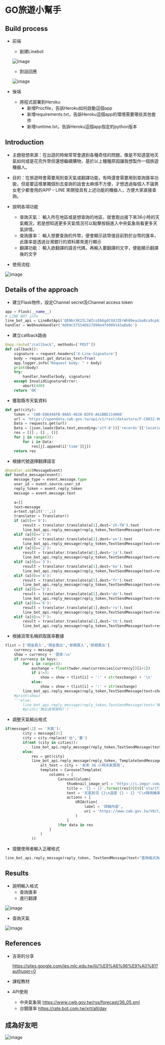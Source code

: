 # GO旅遊小幫手
## Build process
* 前端
  * 創建Linebot
  
   ![image](https://user-images.githubusercontent.com/51864985/122884482-ca5fb580-d370-11eb-8523-c6831ffa07f4.png)
  * 對話回應
  
   ![image](https://user-images.githubusercontent.com/51864985/122884933-34785a80-d371-11eb-8262-6acf68e4b998.png)

* 後端
  * 將程式部署到Heroku
    * 新增Procfile，告訴Heroku如何啟動這個app
    * 新增requirements.txt，告訴Heroku這個app的環境需要哪些其他套件
    * 新增runtime.txt，告訴Heroku這個app指定的python版本
## Introduction
* 主題發想來源：在出遊的時候常常會遇到各種奇怪的問題，像是不知道當地天氣如何或是花完外幣但還想繼續購物，基於以上種種原因讓我想製作一個旅遊機器人。

* 目的：在旅遊時會需要用到查天氣或翻譯功能，有時還會需要用到查詢匯率功能，但是要這樣單獨個別去查詢的話會太麻煩不方便，才想透過每個人不論男女老少都會用的APP – LINE 來開發具有上述功能的機器人，方便大家直接查詢。

* 說明各項功能
  * 查詢天氣：
    輸入所在地區或是想查詢的地區，就會跑出接下來36小時的天氣概況，若是想知道更多天氣情況可以點擊按鈕進入中央氣象局看更多天氣詳情。
  * 查詢匯率：
    輸入想要查詢的外幣，便會顯示該幣值目前對於台幣的匯率，此匯率是透過台灣銀行的資料庫來進行顯示
  * 翻譯功能：
    輸入欲翻譯的語言代碼，再輸入要翻譯的文字，便能顯示翻譯後的文字

* 使用流程:

 ![image](https://user-images.githubusercontent.com/51864985/122882701-0a259d80-d36f-11eb-8383-397ca6b36065.png)
## Details of the approach
* 建立Flask物件，設定Channel secret及Channel access token
```python
app = Flask(__name__)
# LINE BOT info
line_bot_api = LineBotApi('QENbrXK2ILlWZcsE66gdCG9JZErWh89eaiba8ca9cpbIg+Ief6A6XgOuXIQlB0Z0D6InAMaZeoUf2wp7O9CZFNtZP5CNUW6JxRqOtJLczNGI/za2aNxvPUgAwDDe99vIQPzP7A9ckaS95cSN6oaSKQdB04t89/1O/w1cDnyilFU=')
handler = WebhookHandler('8d69c575546b27890e4fd909143a8e8c')
```
* 建立callback路由
```python
@app.route("/callback", methods=['POST'])
def callback():
    signature = request.headers['X-Line-Signature']
    body = request.get_data(as_text=True)
    app.logger.info("Request body: " + body)
    print(body)
    try:
        handler.handle(body, signature)
    except InvalidSignatureError:
        abort(400)
    return 'OK
```
* 獲取縣市天氣資料
```python
def get(city):
    token = 'CWB-E86446FB-80A5-4626-B3FD-A61BBE114060'
    url = 'https://opendata.cwb.gov.tw/api/v1/rest/datastore/F-C0032-001?Authorization=' + token + '&format=JSON&locationName=' + str(city)
    Data = requests.get(url)
    Data = (json.loads(Data.text,encoding='utf-8'))['records']['location'][0]['weatherElement']
    res = [[] , [] , []]
    for j in range(3):
        for i in Data:
            res[j].append(i['time'][j])
    return res
```
* 根據代號選擇翻譯語言
```python
@handler.add(MessageEvent)
def handle_message(event):
    message_type = event.message.type
    user_id = event.source.user_id
    reply_token = event.reply_token
    message = event.message.text
    
    a=[]
    text=message
    a=text.split(':',1)
    translator = Translator()
    if (a[0]=='0'):
        result = translator.translate(a[1],dest='zh-TW').text
        line_bot_api.reply_message(reply_token,TextSendMessage(text=result))
    elif (a[0]=='1'):
        result = translator.translate(a[1],dest='en').text
        line_bot_api.reply_message(reply_token,TextSendMessage(text=result))
    elif (a[0]=='2'):
        result = translator.translate(a[1],dest='ja').text
        line_bot_api.reply_message(reply_token,TextSendMessage(text=result))
    elif (a[0]=='3'):
        result = translator.translate(a[1],dest='ko').text
        line_bot_api.reply_message(reply_token,TextSendMessage(text=result))
    elif (a[0]=='4'):
        result = translator.translate(a[1],dest='fr').text
        line_bot_api.reply_message(reply_token,TextSendMessage(text=result))
    elif (a[0]=='5'):
        result = translator.translate(a[1],dest='de').text
        line_bot_api.reply_message(reply_token,TextSendMessage(text=result))
    elif (a[0]=='6'):
        result = translator.translate(a[1],dest='ru').text
        line_bot_api.reply_message(reply_token,TextSendMessage(text=result))
    elif (a[0]=='7'):
        result = translator.translate(a[1],dest='th').text
        line_bot_api.reply_message(reply_token,TextSendMessage(text=result))
```
* 根據貨幣名稱抓取匯率數據
```python
tlist = ['現金買入','現金賣出','即期買入','即期賣出']
    currency = message
    show = currency + '匯率:\n'
    if currency in keys:
        for i in range(4):
            exchange = float(twder.now(currencies[currency])[i+1])
            if i!=3:
                show = show + tlist[i] + ':' + str(exchange) + '\n'
            else:
                show = show + tlist[i] + ':' + str(exchange)
        line_bot_api.reply_message(reply_token,TextSendMessage(text=show))
    #print(show)
    '''else:
        line_bot_api.reply_message(reply_token,TextSendMessage(text="無此貨幣資料!"))
        #print('無此貨幣資料!')'''
```
* 調整天氣輸出格式
```python
if(message[:2] == '天氣'):
        city = message[3:]
        city = city.replace('台','臺')
        if(not (city in cities)):
            line_bot_api.reply_message(reply_token,TextSendMessage(text="查詢格式為: 天氣 縣市"))
        else:
            res = get(city)
            line_bot_api.reply_message(reply_token, TemplateSendMessage(
                alt_text = city + '未來 36 小時天氣預測',
                template = CarouselTemplate(
                    columns = [
                        CarouselColumn(
                            thumbnail_image_url = 'https://i.imgur.com/Ex3Opfo.png',
                            title = '{} ~ {}'.format(res[0][0]['startTime'][5:-3],res[0][0]['endTime'][5:-3]),
                            text = '天氣狀況 {}\n溫度 {} ~ {} °C\n降雨機率 {}'.format(data[0]['parameter']['parameterName'],data[2]['parameter']['parameterName'],data[4]['parameter']['parameterName'],data[1]['parameter']['parameterName']),
                            actions = [
                                URIAction(
                                    label = '詳細內容',
                                    uri = 'https://www.cwb.gov.tw/V8/C/W/County/index.html'
                                )
                            ]
                        )for data in res
                    ]
                )
            ))
```
* 提醒使用者輸入正確格式
```python
line_bot_api.reply_message(reply_token, TextSendMessage(text="查詢格式為: 天氣 縣市\n輸入貨幣名稱 ex:美元、歐元\n翻譯格式:\n中文 0:欲翻譯之句子\n英文 1:欲翻譯之句子\n日文 2:欲翻譯之句子\n韓文 3:欲翻譯之句子\n法文 4:欲翻譯之句子\n德文 5:欲翻譯之句子\n俄文 6:欲翻譯之句子\n泰文 7:欲翻譯之句子"))
```
## Results
* 說明輸入格式
  * 查詢匯率
  * 進行翻譯

![image](https://user-images.githubusercontent.com/51864985/122893195-af913f00-d378-11eb-89b6-20e2d36ccc07.png)

  * 查詢天氣

![image](https://user-images.githubusercontent.com/51864985/122893093-94beca80-d378-11eb-9889-b68afa65eb68.png)
## References
* 吉哥的分享

  https://sites.google.com/jes.mlc.edu.tw/ljj/%E9%A6%96%E9%A0%81?authuser=0
* 課程教材
* API使用
  * 中央氣象局 https://www.cwb.gov.tw/rss/forecast/36_05.xml
  * 台銀匯率 https://rate.bot.com.tw/xrt/all/day
## 成為好友吧
![image](https://user-images.githubusercontent.com/51864985/122883500-d8f99d00-d36f-11eb-899c-0bd98c71e570.png)
